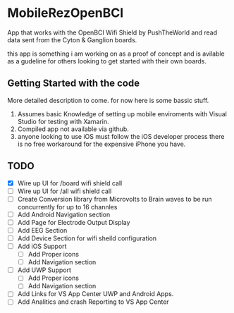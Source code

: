 # MobileRezOpenBCI
App that works with the OpenBCI Wifi Shield by PushTheWorld and read data sent from the Cyton &amp; Ganglion boards.

this app is something i am working on as a proof of concept and is avilable as a gudeline for others looking to get started with their own boards. 

## Getting Started with the code
More detailed description to come. for now here is some bassic stuff. 

1. Assumes basic Knowledge of setting up mobile enviroments with Visual Studio for testing with Xamarin. 
1. Compiled app not available via github. 
1. anyone looking to use iOS must follow the iOS developer process there is no free workaround for the expensive iPhone you have.

## TODO
- [X] Wire up UI for /board wifi shield call
- [ ] Wire up UI for /all wifi shield call
- [ ] Create Conversion library from Microvolts to Brain waves to be run concurrently for up to 16 channles
- [ ] Add Android Navigation section
- [ ] Add Page for Electrode Output Display
- [ ] Add EEG Section
- [ ] Add Device Section for wifi sheild configuration
- [ ] Add iOS Support
  - [ ] Add Proper icons
  - [ ] Add Navigation section
- [ ] Add UWP Support
  - [ ] Add Proper icons
  - [ ] Add Navigation section
- [ ] Add Links for VS App Center UWP and Android Apps.
- [ ] Add Analitics and crash Reporting to VS App Center
